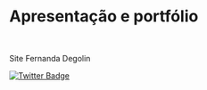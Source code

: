 <h1>Apresentação e portfólio</h1>
<br>
<p>Site Fernanda Degolin</p>


[![Twitter Badge](https://img.shields.io/twitter/url?style=for-the-badge&url=http%3A%2F%2Ftwitter.com%2Ffesiviero)](https://twitter/fesiviero)
